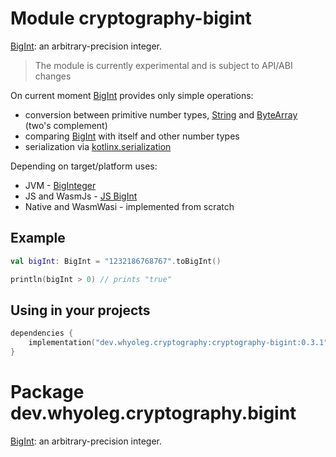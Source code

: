 # Module cryptography-bigint

[BigInt][BigInt]: an arbitrary-precision integer.

> The module is currently experimental and is subject to API/ABI changes

On current moment [BigInt][BigInt] provides only simple operations:

* conversion between primitive number types, [String][String] and [ByteArray][ByteArray] (two's complement)
* comparing [BigInt][BigInt] with itself and other number types
* serialization via [kotlinx.serialization][kotlinx.serialization]

Depending on target/platform uses:

* JVM - [BigInteger](https://docs.oracle.com/javase/8/docs/api/java/math/BigInteger.html)
* JS and WasmJs - [JS BigInt](https://developer.mozilla.org/ru/docs/Web/JavaScript/Reference/Global_Objects/BigInt)
* Native and WasmWasi - implemented from scratch

## Example

```kotlin
val bigInt: BigInt = "1232186768767".toBigInt()

println(bigInt > 0) // prints "true"
```

## Using in your projects

```kotlin
dependencies {
    implementation("dev.whyoleg.cryptography:cryptography-bigint:0.3.1")
}
```

[BigInt]: https://whyoleg.github.io/cryptography-kotlin/api/cryptography-bigint/dev.whyoleg.cryptography.bigint/-big-int/index.html

[String]: https://kotlinlang.org/api/latest/jvm/stdlib/kotlin/-string/

[ByteArray]: https://kotlinlang.org/api/latest/jvm/stdlib/kotlin/-byte-array/

[kotlinx.serialization]: https://github.com/Kotlin/kotlinx.serialization

# Package dev.whyoleg.cryptography.bigint

[BigInt][BigInt]: an arbitrary-precision integer.

[BigInt]: https://whyoleg.github.io/cryptography-kotlin/api/cryptography-bigint/dev.whyoleg.cryptography.bigint/-big-int/index.html
